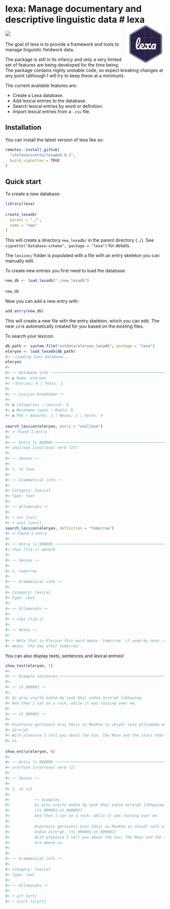 
<!-- README.md is generated from README.Rmd. Please edit that file -->

# lexa: Manage documentary and descriptive linguistic data \# lexa <a href="https://stefanocoretta.github.io/lexa/"><img src="man/figures/logo.png" align="right" height="120" /></a>

<!-- badges: start -->

[![](https://img.shields.io/badge/devel%20version-0.0.2.9000-orange.svg)](https://github.com/stefanocoretta/lexa)
<!-- badges: end -->

The goal of lexa is to provide a framework and tools to manage
linguistic fieldwork data.

The package is still in its infancy and only a very limited set of
features are being developed for the time being. The package contains
highly unstable code, so expect breaking changes at any point (although
I will try to keep these at a minimum).

The current available features are:

-   Create a Lexa database.
-   Add lexical entries to the database.
-   Search lexical entries by word or definition.
-   Import lexical entries from a `.csv` file.

## Installation

You can install the latest version of lexa like so:

``` r
remotes::install_github(
  "stefanocoretta/lexa@v0.0.2",
  build_vignettes = TRUE
)
```

## Quick start

To create a new database:

``` r
library(lexa)

create_lexadb(
  parent = "./",
  name = "new"
)
```

This will create a directory `new_lexadb/` in the parent directory
(`./`). See `vignette("database-schema", package = "lexa")` for details.

The `lexicon/` folder is populated with a file with an entry skeleton
you can manually edit.

To create new entries you first need to load the database:

``` r
new_db <- load_lexadb("./new_lexadb")

new_db
```

Now you can add a new entry with:

``` r
add_entry(new_db)
```

This will create a new file with the entry skeleton, which you can edit.
The new `id` is automatically created for you based on the existing
files.

To search your lexicon:

``` r
db_path <- system.file("extdata/eleryon_lexadb", package = "lexa")
eleryon <- load_lexadb(db_path)
#> ℹ Loading lexa database...
eleryon
#> 
#> ── Database info ───────────────────────────────────────────────────────────────
#> ◉ Name: eleryon
#> ℹ Entries: 6 | Texts: 1
#> 
#> ── Lexicon breakdown ──
#> 
#> ◉ Categories → Lexical: 6
#> ◉ Morpheme types → Roots: 6
#> ◉ POS → Adverbs: 1 | Nouns: 1 | Verbs: 4

search_lexicon(eleryon, entry = "unullose")
#> ✔ Found 1 entry.
#> 
#> ── Entry lx_000002 ─────────────────────────────────────────────────────────────
#> unullose [unullose] verb (IV)
#> 
#> ── Senses ──
#> 
#> 1. to love
#> 
#> ── Grammatical info ──
#> 
#> Category: lexical
#> Type: root
#> 
#> ── Allomorphs ──
#> 
#> • nul [nul]
#> • unul [unul]
search_lexicon(eleryon, definition = "tomorrow")
#> ✔ Found 1 entry.
#> 
#> ── Entry lx_000005 ─────────────────────────────────────────────────────────────
#> chǭs [tʃɵːs] adverb
#> 
#> ── Senses ──
#> 
#> 1. tomorrow
#> 
#> ── Grammatical info ──
#> 
#> Category: lexical
#> Type: root
#> 
#> ── Allomorphs ──
#> 
#> • chǭs [tʃɵːs]
#> 
#> ── Notes ──
#> 
#> • Note that in Eleryon this word means 'tomorrow' if used by noon, otherwise it
#> means 'the day after tomorrow'.
```

You can also display texts, sentences and lexical entries!

``` r
show_text(eleryon, 1)
#> 
#> ── Example sentences ───────────────────────────────────────────────────────────
#> 
#> ── st_000001 ──
#> 
#> Ęs ętsu urųrtō enēim kę̄syoh bhųl enēim āireᵃph likhpyūaq.
#> And then I sat on a rock, while it was raining over me.
#> 
#> ── st_000002 ──
#> 
#> Ksǫnteziṇ gartosesī ōroi Vāisi su Meukha su vēsyēl selo ellāimōma enēim
#> āireᵃph.
#> With pleasure I tell you about the Sun, the Moon and the stars that are above
#> us.

show_entry(eleryon, 6)
#> 
#> ── Entry lx_000006 ─────────────────────────────────────────────────────────────
#> urųrtose [uryrtose] verb (I)
#> 
#> ── Senses ──
#> 
#> 1. to sit
#> 
#>           ── Examples
#>           Ęs ętsu urųrtō enēim kę̄syoh bhųl enēim āireᵃph likhpyūaq.
#>           [tx_000001:st_000001]
#>           And then I sat on a rock, while it was raining over me.
#> 
#>           Ksǫnteziṇ gartosesī ōroi Vāisi su Meukha su vēsyēl selo ellāimōma
#>           enēim āireᵃph. [tx_000001:st_000002]
#>           With pleasure I tell you about the Sun, the Moon and the stars that
#>           are above us.
#> 
#> 
#> ── Grammatical info ──
#> 
#> Category: lexical
#> Type: root
#> 
#> ── Allomorphs ──
#> 
#> • ųrt [yrt]
#> • urųrt [uryrt]
```
